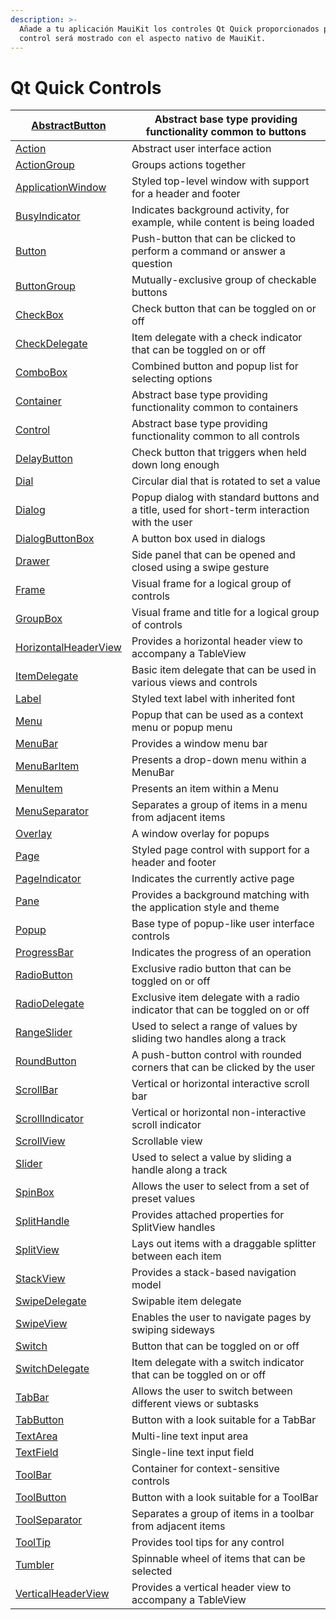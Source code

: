 ```yaml
---
description: >-
  Añade a tu aplicación MauiKit los controles Qt Quick proporcionados por Qt. El
  control será mostrado con el aspecto nativo de MauiKit.
---
```


# Qt Quick Controls

| [AbstractButton](https://doc.qt.io/qt-5/qml-qtquick-controls2-abstractbutton.html)             | Abstract base type providing functionality common to buttons                                  |
| ---------------------------------------------------------------------------------------------- | --------------------------------------------------------------------------------------------- |
| [Action](https://doc.qt.io/qt-5/qml-qtquick-controls2-action.html)                             | Abstract user interface action                                                                |
| [ActionGroup](https://doc.qt.io/qt-5/qml-qtquick-controls2-actiongroup.html)                   | Groups actions together                                                                       |
| [ApplicationWindow](https://doc.qt.io/qt-5/qml-qtquick-controls2-applicationwindow.html)       | Styled top-level window with support for a header and footer                                  |
| [BusyIndicator](https://doc.qt.io/qt-5/qml-qtquick-controls2-busyindicator.html)               | Indicates background activity, for example, while content is being loaded                     |
| [Button](https://doc.qt.io/qt-5/qml-qtquick-controls2-button.html)                             | Push-button that can be clicked to perform a command or answer a question                     |
| [ButtonGroup](https://doc.qt.io/qt-5/qml-qtquick-controls2-buttongroup.html)                   | Mutually-exclusive group of checkable buttons                                                 |
| [CheckBox](https://doc.qt.io/qt-5/qml-qtquick-controls2-checkbox.html)                         | Check button that can be toggled on or off                                                    |
| [CheckDelegate](https://doc.qt.io/qt-5/qml-qtquick-controls2-checkdelegate.html)               | Item delegate with a check indicator that can be toggled on or off                            |
| [ComboBox](https://doc.qt.io/qt-5/qml-qtquick-controls2-combobox.html)                         | Combined button and popup list for selecting options                                          |
| [Container](https://doc.qt.io/qt-5/qml-qtquick-controls2-container.html)                       | Abstract base type providing functionality common to containers                               |
| [Control](https://doc.qt.io/qt-5/qml-qtquick-controls2-control.html)                           | Abstract base type providing functionality common to all controls                             |
| [DelayButton](https://doc.qt.io/qt-5/qml-qtquick-controls2-delaybutton.html)                   | Check button that triggers when held down long enough                                         |
| [Dial](https://doc.qt.io/qt-5/qml-qtquick-controls2-dial.html)                                 | Circular dial that is rotated to set a value                                                  |
| [Dialog](https://doc.qt.io/qt-5/qml-qtquick-controls2-dialog.html)                             | Popup dialog with standard buttons and a title, used for short-term interaction with the user |
| [DialogButtonBox](https://doc.qt.io/qt-5/qml-qtquick-controls2-dialogbuttonbox.html)           | A button box used in dialogs                                                                  |
| [Drawer](https://doc.qt.io/qt-5/qml-qtquick-controls2-drawer.html)                             | Side panel that can be opened and closed using a swipe gesture                                |
| [Frame](https://doc.qt.io/qt-5/qml-qtquick-controls2-frame.html)                               | Visual frame for a logical group of controls                                                  |
| [GroupBox](https://doc.qt.io/qt-5/qml-qtquick-controls2-groupbox.html)                         | Visual frame and title for a logical group of controls                                        |
| [HorizontalHeaderView](https://doc.qt.io/qt-5/qml-qtquick-controls2-horizontalheaderview.html) | Provides a horizontal header view to accompany a TableView                                    |
| [ItemDelegate](https://doc.qt.io/qt-5/qml-qtquick-controls2-itemdelegate.html)                 | Basic item delegate that can be used in various views and controls                            |
| [Label](https://doc.qt.io/qt-5/qml-qtquick-controls2-label.html)                               | Styled text label with inherited font                                                         |
| [Menu](https://doc.qt.io/qt-5/qml-qtquick-controls2-menu.html)                                 | Popup that can be used as a context menu or popup menu                                        |
| [MenuBar](https://doc.qt.io/qt-5/qml-qtquick-controls2-menubar.html)                           | Provides a window menu bar                                                                    |
| [MenuBarItem](https://doc.qt.io/qt-5/qml-qtquick-controls2-menubaritem.html)                   | Presents a drop-down menu within a MenuBar                                                    |
| [MenuItem](https://doc.qt.io/qt-5/qml-qtquick-controls2-menuitem.html)                         | Presents an item within a Menu                                                                |
| [MenuSeparator](https://doc.qt.io/qt-5/qml-qtquick-controls2-menuseparator.html)               | Separates a group of items in a menu from adjacent items                                      |
| [Overlay](https://doc.qt.io/qt-5/qml-qtquick-controls2-overlay.html)                           | A window overlay for popups                                                                   |
| [Page](https://doc.qt.io/qt-5/qml-qtquick-controls2-page.html)                                 | Styled page control with support for a header and footer                                      |
| [PageIndicator](https://doc.qt.io/qt-5/qml-qtquick-controls2-pageindicator.html)               | Indicates the currently active page                                                           |
| [Pane](https://doc.qt.io/qt-5/qml-qtquick-controls2-pane.html)                                 | Provides a background matching with the application style and theme                           |
| [Popup](https://doc.qt.io/qt-5/qml-qtquick-controls2-popup.html)                               | Base type of popup-like user interface controls                                               |
| [ProgressBar](https://doc.qt.io/qt-5/qml-qtquick-controls2-progressbar.html)                   | Indicates the progress of an operation                                                        |
| [RadioButton](https://doc.qt.io/qt-5/qml-qtquick-controls2-radiobutton.html)                   | Exclusive radio button that can be toggled on or off                                          |
| [RadioDelegate](https://doc.qt.io/qt-5/qml-qtquick-controls2-radiodelegate.html)               | Exclusive item delegate with a radio indicator that can be toggled on or off                  |
| [RangeSlider](https://doc.qt.io/qt-5/qml-qtquick-controls2-rangeslider.html)                   | Used to select a range of values by sliding two handles along a track                         |
| [RoundButton](https://doc.qt.io/qt-5/qml-qtquick-controls2-roundbutton.html)                   | A push-button control with rounded corners that can be clicked by the user                    |
| [ScrollBar](https://doc.qt.io/qt-5/qml-qtquick-controls2-scrollbar.html)                       | Vertical or horizontal interactive scroll bar                                                 |
| [ScrollIndicator](https://doc.qt.io/qt-5/qml-qtquick-controls2-scrollindicator.html)           | Vertical or horizontal non-interactive scroll indicator                                       |
| [ScrollView](https://doc.qt.io/qt-5/qml-qtquick-controls2-scrollview.html)                     | Scrollable view                                                                               |
| [Slider](https://doc.qt.io/qt-5/qml-qtquick-controls2-slider.html)                             | Used to select a value by sliding a handle along a track                                      |
| [SpinBox](https://doc.qt.io/qt-5/qml-qtquick-controls2-spinbox.html)                           | Allows the user to select from a set of preset values                                         |
| [SplitHandle](https://doc.qt.io/qt-5/qml-qtquick-controls2-splithandle.html)                   | Provides attached properties for SplitView handles                                            |
| [SplitView](https://doc.qt.io/qt-5/qml-qtquick-controls2-splitview.html)                       | Lays out items with a draggable splitter between each item                                    |
| [StackView](https://doc.qt.io/qt-5/qml-qtquick-controls2-stackview.html)                       | Provides a stack-based navigation model                                                       |
| [SwipeDelegate](https://doc.qt.io/qt-5/qml-qtquick-controls2-swipedelegate.html)               | Swipable item delegate                                                                        |
| [SwipeView](https://doc.qt.io/qt-5/qml-qtquick-controls2-swipeview.html)                       | Enables the user to navigate pages by swiping sideways                                        |
| [Switch](https://doc.qt.io/qt-5/qml-qtquick-controls2-switch.html)                             | Button that can be toggled on or off                                                          |
| [SwitchDelegate](https://doc.qt.io/qt-5/qml-qtquick-controls2-switchdelegate.html)             | Item delegate with a switch indicator that can be toggled on or off                           |
| [TabBar](https://doc.qt.io/qt-5/qml-qtquick-controls2-tabbar.html)                             | Allows the user to switch between different views or subtasks                                 |
| [TabButton](https://doc.qt.io/qt-5/qml-qtquick-controls2-tabbutton.html)                       | Button with a look suitable for a TabBar                                                      |
| [TextArea](https://doc.qt.io/qt-5/qml-qtquick-controls2-textarea.html)                         | Multi-line text input area                                                                    |
| [TextField](https://doc.qt.io/qt-5/qml-qtquick-controls2-textfield.html)                       | Single-line text input field                                                                  |
| [ToolBar](https://doc.qt.io/qt-5/qml-qtquick-controls2-toolbar.html)                           | Container for context-sensitive controls                                                      |
| [ToolButton](https://doc.qt.io/qt-5/qml-qtquick-controls2-toolbutton.html)                     | Button with a look suitable for a ToolBar                                                     |
| [ToolSeparator](https://doc.qt.io/qt-5/qml-qtquick-controls2-toolseparator.html)               | Separates a group of items in a toolbar from adjacent items                                   |
| [ToolTip](https://doc.qt.io/qt-5/qml-qtquick-controls2-tooltip.html)                           | Provides tool tips for any control                                                            |
| [Tumbler](https://doc.qt.io/qt-5/qml-qtquick-controls2-tumbler.html)                           | Spinnable wheel of items that can be selected                                                 |
| [VerticalHeaderView](https://doc.qt.io/qt-5/qml-qtquick-controls2-verticalheaderview.html)     | Provides a vertical header view to accompany a TableView                                      |
